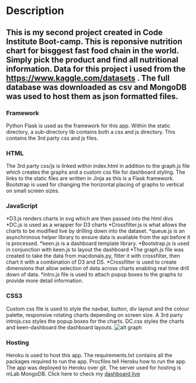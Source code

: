 # Description #
This is my second project created in Code Institute Boot-camp. This is reponsive nutrition chart for bisggest fast food chain in the world. Simply pick the product and find all nutritional information.
Data for this project i used from the https://www.kaggle.com/datasets . The full database was downloaded as csv and MongoDB was used to host them as json formatted files.
---------------
### Framework ###

Python Flask is used as the framework for this app. Within the static directory, a sub-directory lib contains both a css and js directory. This contains the 3rd party css and js files.

### HTML ###
The 3rd party css/js is linked within index.html in addition to the graph.js file which creates the graphs and a custom css file for dashboard styling. The links to the static files are written in Jinja as this is a Flask framework. Bootstrap is used for changing the horizontal placing of graphs to vertical on small screen sizes.

### JavaScript ###
*D3.js renders charts in svg which are then passed into the html divs
*DC.js is used as a wrapper for D3 charts
*Crossfilter.js is what allows the charts to be modified live by drilling down into the dataset.
*queue.js is an asynchronous helper library to ensure data is available from the api before it is processed.
*keen.js is a dashboard template library.
*Bootstrap.js is used in conjunction with keen.js to layout the dashboard
*The graph.js file was created to take the data from macdonals.py, filter it with crossfilter, then chart it with a combination of D3 and DS.
*Crossfilter is used to create dimensions that allow selection of data across charts enabling real time drill down of data.
*intro.js file is used to attach popup boxes to the graphs to provide more detail information.

### CSS3 ###
Custom css file is used to style the navbar, button, div layout and the colour palette, responsive rotating charts depending on screen size. 
A 3rd party introjs.css styles the popup boxes for the charts. DC.css styles the charts and keen-dashboard the dashboard layouts.
![alt graph](https://github.com/ignasgri/mcdonalds-d3/blob/master/static/img/GIF.gif)

### Hosting ###
Heroku is used to host this app. The requirements.txt contains all the packages required to run the app. Procfiles tell Heroku how to run the app. The app was deployed to Heroku over git. The server used for hosting is mLab MongoDB. Click here to check my [dashboard live](https://ignas-dashboard.herokuapp.com/)